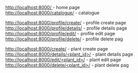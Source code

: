 [http://localhost:8000/ ](http://localhost:8000/ )- home page <br>
[http://localhost:8000/catalogue/](http://localhost:8000/catalogue/) - catalogue <br>

[http://localhost:8000/profile/create/](http://localhost:8000/profile/create/) - profile create page <br>
[http://localhost:8000/profile/details/](http://localhost:8000/profile/details/) - profile details page <br>
[http://localhost:8000/profile/edit/](http://localhost:8000/profile/edit/) - profile edit page <br>
[http://localhost:8000/profile/delete/](http://localhost:8000/profile/delete/) - profile delete pag <br>

[http://localhost:8000/create/](http://localhost:8000/create/) - plant create page <br>
[http://localhost:8000/details/<plant_id>/](http://localhost:8000/details/1/) - plant details page <br>
[http://localhost:8000/edit/<plant_id>/](http://localhost:8000/edit/1/) - plant edit page <br>
[http://localhost:8000/delete/<plant_id>/](http://localhost:8000/delete/1/) - plant delete pag <br>